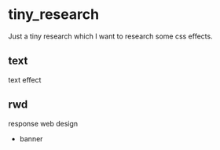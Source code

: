 # tiny_research

Just a tiny research which I want to research some css effects.

## text

text effect

## rwd

response web design

* banner
